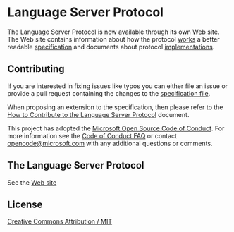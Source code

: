 # Language Server Protocol

The Language Server Protocol is now available through its own [Web site](https://microsoft.github.io/language-server-protocol/). The Web site contains information about how the protocol [works](https://microsoft.github.io/language-server-protocol/overview) a better readable [specification](https://microsoft.github.io/language-server-protocol/specification) and documents about protocol [implementations](https://microsoft.github.io/language-server-protocol/implementors/servers/).

## Contributing
If you are interested in fixing issues like typos you can either file an issue or provide a pull request containing the changes to the [specification file](https://github.com/Microsoft/language-server-protocol/blob/gh-pages/specification.md). 

When proposing an extension to the specification, then please refer to the [How to Contribute to the Language Server Protocol](contributing.md) document.

This project has adopted the [Microsoft Open Source Code of Conduct](https://opensource.microsoft.com/codeofconduct/). For more information see the [Code of Conduct FAQ](https://opensource.microsoft.com/codeofconduct/faq/) or contact [opencode@microsoft.com](mailto:opencode@microsoft.com) with any additional questions or comments.

## The Language Server Protocol

See the [Web site](https://microsoft.github.io/language-server-protocol/specification)

## License
[Creative Commons Attribution / MIT](License.txt)
